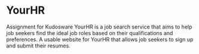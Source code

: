 # YourHR
Assignment for Kudosware
YourHR is a job search service that aims to help job seekers find the ideal job roles based on
their qualifications and preferences.
 A usable website for YourHR that allows job seekers to sign up and submit their resumes.

